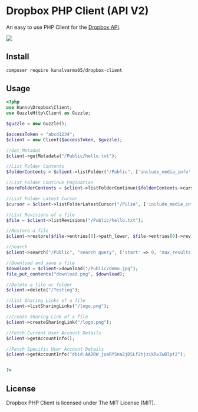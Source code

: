 Dropbox PHP Client (API V2)
===========================
An easy to use PHP Client for the [Dropbox API](https://www.dropbox.com/developers/documentation/http/documentation).

<img src="https://cloud.githubusercontent.com/assets/893057/13731118/b7cf0e4e-e987-11e5-942f-13c53d65da35.png">


## Install
```sh
composer require kunalvarma05/dropbox-client
```

## Usage
```php
<?php
use Kunnu\Dropbox\Client;
use GuzzleHttp\Client as Guzzle;

$guzzle = new Guzzle();

$accessToken = "abcd1234";
$client = new Client($accessToken, $guzzle);

//Get Metadat
$client->getMetadata("/Public/hello.txt");

//List Folder Contents
$folderContents = $client->listFolder("/Public", ['include_media_info' => false, 'recursive' => false, 'include_deleted' => true]);

//List Folder Continue Pagination
$moreFolderContents = $client->listFolderContinue($folderContents->cursor);

//List Folder Latest Cursor
$cursor = $client->listFolderLatestCursor("/Pulse", ['include_media_info' => false, 'recursive' => false]);

//List Revisions of a file
$file = $client->listRevisions("/Public/hello.txt");

//Restore a file
$client->restore($file->entries[0]->path_lower, $file->entries[0]->rev);

//Search
$client->search("/Public", "search query", ['start' => 0, 'max_results' => 20, 'mode' => "filename_and_content"]);

//Download and save a file
$download = $client->download("/Public/demo.jpg");
file_put_contents("download.png", $download);

//Delete a file or folder
$client->delete("/Testing");

//List Sharing Links of a file
$client->listSharingLinks("/logo.png");

//Create Sharing Link of a file
$client->createSharingLink("/logo.png");

//Fetch Current User Account Details
$client->getAccountInfo();

//Fetch Specific User Account Details
$client->getAccountInfo("dbid:AADRW_juaRY5na2jDSLf2tjzikRvZwBlpt2");


?>
```

## License
Dropbox PHP Client is licensed under The MIT License (MIT).